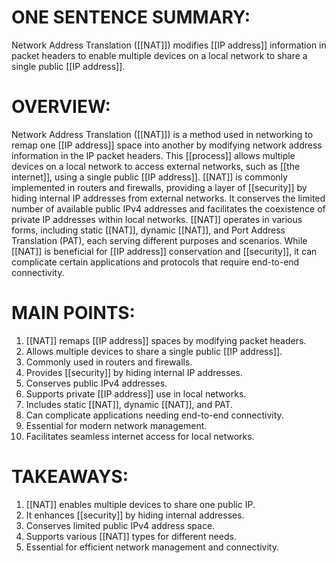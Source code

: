 # ONE SENTENCE SUMMARY:
Network Address Translation ([[NAT]]) modifies [[IP address]] information in packet headers to enable multiple devices on a local network to share a single public [[IP address]].

# OVERVIEW:
Network Address Translation ([[NAT]]) is a method used in networking to remap one [[IP address]] space into another by modifying network address information in the IP packet headers. This [[process]] allows multiple devices on a local network to access external networks, such as [[the internet]], using a single public [[IP address]]. [[NAT]] is commonly implemented in routers and firewalls, providing a layer of [[security]] by hiding internal IP addresses from external networks. It conserves the limited number of available public IPv4 addresses and facilitates the coexistence of private IP addresses within local networks. [[NAT]] operates in various forms, including static [[NAT]], dynamic [[NAT]], and Port Address Translation (PAT), each serving different purposes and scenarios. While [[NAT]] is beneficial for [[IP address]] conservation and [[security]], it can complicate certain applications and protocols that require end-to-end connectivity.

# MAIN POINTS:
1. [[NAT]] remaps [[IP address]] spaces by modifying packet headers.
2. Allows multiple devices to share a single public [[IP address]].
3. Commonly used in routers and firewalls.
4. Provides [[security]] by hiding internal IP addresses.
5. Conserves public IPv4 addresses.
6. Supports private [[IP address]] use in local networks.
7. Includes static [[NAT]], dynamic [[NAT]], and PAT.
8. Can complicate applications needing end-to-end connectivity.
9. Essential for modern network management.
10. Facilitates seamless internet access for local networks.

# TAKEAWAYS:
1. [[NAT]] enables multiple devices to share one public IP.
2. It enhances [[security]] by hiding internal addresses.
3. Conserves limited public IPv4 address space.
4. Supports various [[NAT]] types for different needs.
5. Essential for efficient network management and connectivity.
